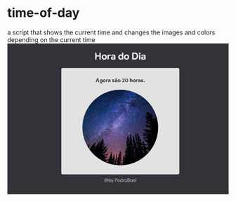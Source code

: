 # time-of-day
a script that shows the current time and changes the images and colors depending on the current time
![alt text](image/print.png)
